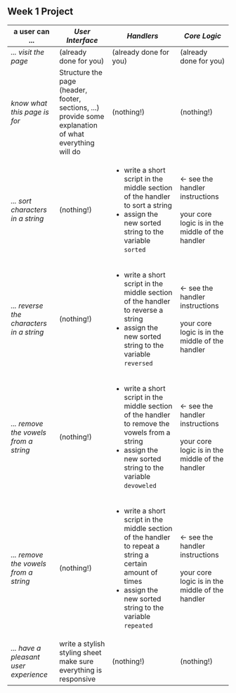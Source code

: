
## Week 1 Project

| __a user can ...__ | _User Interface_ | _Handlers_ | _Core Logic_ |
| --- | --- | --- | --- |
| _... visit the page_ | (already done for you) | (already done for you) | (already done for you) |
| _know what this page is for_ | Structure the page (header, footer, sections, ...) <br> provide some explanation of what everything will do  | (nothing!) | (nothing!) |
| _... sort characters in a string_ | (nothing!) | <ul> <li> write a short script in the middle section of the handler to sort a string </li> <li> assign the new sorted string to the variable ```sorted```</li> </ul> | <- see the handler instructions <br><br> your core logic is in the middle of the handler |
| _... reverse the characters in a string_ | (nothing!) | <ul> <li>write a short script in the middle section of the handler to reverse a string</li> <li> assign the new sorted string to the variable ```reversed```</li> </ul>| <- see the handler instructions <br><br> your core logic is in the middle of the handler |
| _... remove the vowels from a string_ | (nothing!) | <ul> <li>write a short script in the middle section of the handler to remove the vowels from a string</li> <li> assign the new sorted string to the variable ```devoweled```</li> </ul>| <- see the handler instructions <br><br> your core logic is in the middle of the handler |
| _... remove the vowels from a string_ | (nothing!) | <ul> <li>write a short script in the middle section of the handler to repeat a string a certain amount of times</li> <li> assign the new sorted string to the variable ```repeated```</li> </ul>| <- see the handler instructions <br><br> your core logic is in the middle of the handler |
| _... have a pleasant user experience_ | write a stylish styling sheet <br> make sure everything is responsive  | (nothing!) | (nothing!) |

